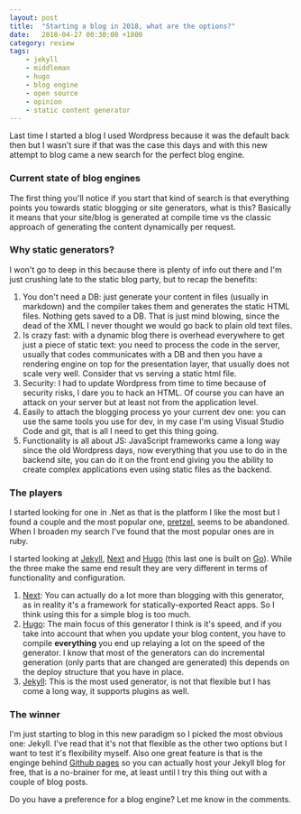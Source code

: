 ```yaml
---
layout: post
title:  "Starting a blog in 2018, what are the options?"
date:   2018-04-27 00:30:00 +1000
category: review
tags: 
    - jekyll 
    - middleman
    - hugo
    - blog engine
    - open source
    - opinion
    - static content generator
---
```


Last time I started a blog I used Wordpress because it was the default back then but I wasn't sure if that was the case this days and with this new attempt to blog came a new search for the perfect blog engine.
<!--more-->
### Current state of blog engines 
The first thing you'll notice if you start that kind of search is that everything points you towards static blogging or site generators, what is this? Basically it means that your site/blog is generated at compile time vs the classic approach of generating the content dynamically per request.

### Why static generators?
I won't go to deep in this because there is plenty of info out there and I'm just crushing late to the static blog party, but to recap the benefits:

1. You don't need a DB: just generate your content in files (usually in markdown) and the compiler takes them and generates the static HTML files. Nothing gets saved to a DB. That is just mind blowing, since the dead of the XML I never thought we would go back to plain old text files. 
2. Is crazy fast: with a dynamic blog there is overhead everywhere to get just a piece of static text: you need to process the code in the server, usually that codes communicates with a DB and then you have a rendering engine on top for the presentation layer, that usually does not scale very well. Consider that vs serving a static html file.
3. Security: I had to update Wordpress from time to time because of security risks, I dare you to hack an HTML. Of course you can have an attack on your server but at least not from the application level.
4. Easily to attach the blogging process yo your current dev one: you can use the same tools you use for dev, in my case I'm using Visual Studio Code and git, that is all I need to get this thing going.
5. Functionality is all about JS: JavaScript frameworks came a long way since the old Wordpress days, now everything that you use to do in the backend site, you can do it on the front end giving you the ability to create complex applications even using static files as the backend.

### The players
I started looking for one in .Net as that is the platform I like the most but I found a couple and the most popular one, [pretzel](https://github.com/Code52/pretzel), seems to be abandoned. When I broaden my search I've found that the most popular ones are in ruby.

I started looking at [Jekyll][jekyll], [Next][next] and [Hugo][hugo] (this last one is built on [Go](https://golang.org/)). While the three make the same end result they are very different in terms of functionality and configuration.

1. [Next][next]: You can actually do a lot more than blogging with this generator, as in reality it's a framework for statically-exported React apps. So I think using this for a simple blog is too much.
2. [Hugo][hugo]: The main focus of this generator I think is it's speed, and if you take into account that when you update your blog content, you have to compile **everything** you end up relaying a lot on the speed of the generator. I know that most of the generators can do incremental generation (only parts that are changed are generated) this depends on the deploy structure that you have in place.
3. [Jekyll][jekyll]: This is the most used generator, is not that flexible but I has come a long way, it supports plugins as well.

### The winner
I'm just starting to blog in this new paradigm so I picked the most obvious one: Jekyll. I've read that it's not that flexible as the other two options but I want to test it's flexibility myself. Also one great feature is that is the enginge behind [Github pages](https://pages.github.com/) so you can actually host your Jekyll blog for free, that is a no-brainer for me, at least until I try this thing out with a couple of blog posts.

Do you have a preference for a blog engine? Let me know in the comments. 

[jekyll]:   https://github.com/jekyll/jekyll
[next]: https://learnnextjs.com/
[hugo]: http://gohugo.io/